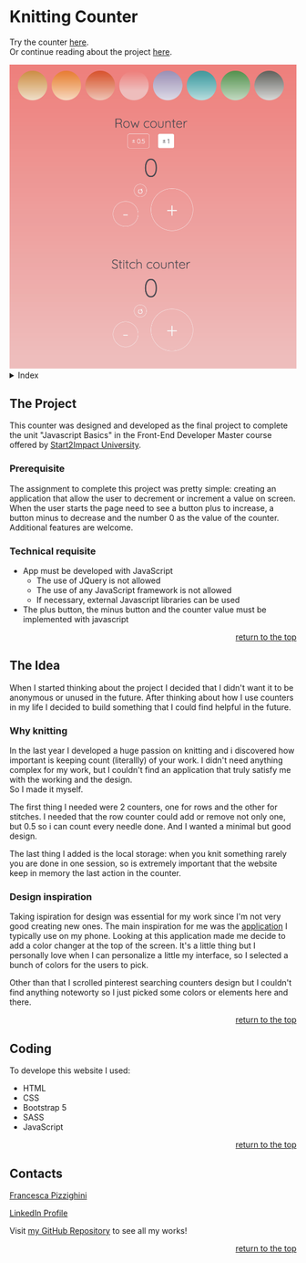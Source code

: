 <!-- reference for coming back to the top -->
<a id="top"></a>

# Knitting Counter
Try the counter <a href= "https://francesca-pizzighini.github.io/KnittingCounter/">here</a>.
<br>
Or continue reading about the project <a href= "#the-project">here</a>.

<img src="assets/img/project-screenshot.png" alt="this image is a screenshot of the website">

<details>
    <summary>Index</summary>
    <ol>
        <li>
            <a href="#the-project">The Project</a>
            <ul>
                <li><a href="#prerequisite">Prerequisite</a></li>
                <li><a href="#technical-requisite">Technical requisite</a></li>
            </ul>
        </li>
    <!-- -->
        <li>
            <a href="#the-idea">The Idea</a>
            <ul>
                <li><a href="#why-knitting">Why knitting?</a></li>
                <li><a href="#design-inspiration">Design inspiration</a></li>
            </ul>
        </li>
    <!--  -->
        <li>
            <a href="#coding">Coding</a>
        </li>
        <li><a href="#contacts">Contacts</a></li>
    </ol>
</details>

## The Project
This counter was designed and developed as the final project to complete the unit "Javascript Basics" in the Front-End Developer Master course offered by [Start2Impact University](https://www.start2impact.it).

### Prerequisite
The assignment to complete this project was pretty simple: creating an application that allow the user to decrement or increment a value on screen. 
When the user starts the page need to see a button plus to increase, a button minus to decrease and the number 0 as the value of the counter.
<br>
Additional features are welcome.

### Technical requisite
- App must be developed with JavaScript
    - The use of JQuery is not allowed
    - The use of any JavaScript framework is not allowed
    - If necessary, external Javascript libraries can be used
- The plus button, the minus button and the counter value must be implemented with javascript
<p align="right"><a href="#top">return to the top</a></p>


## The Idea
When I started thinking about the project I decided that I didn't want it to be anonymous or unused in the future. After thinking about how I use counters in my life I decided to build something that I could find helpful in the future.

### Why knitting
In the last year I developed a huge passion on knitting and i discovered how important is keeping count (literallly) of your work. I didn't need anything complex for my work, but I couldn't find an application that truly satisfy me with the working and the design.
<br>
So I made it myself.

The first thing I needed were 2 counters, one for rows and the other for stitches.
I needed that the row counter could add or remove not only one, but 0.5 so i can count every needle done.
And I wanted a minimal but good design.

The last thing I added is the local storage: when you knit something rarely you are done in one session, so is extremely important that the website keep in memory the last action in the counter. 

### Design inspiration
Taking ispiration for design was essential for my work since I'm not very good creating new ones.
The main inspiration for me was the [application](https://apps.apple.com/us/app/counter/id478557426) I typically use on my phone.
Looking at this application made me decide to add a color changer at the top of the screen. It's a little thing but I personally love when I can personalize a little my interface, so I selected a bunch of colors for the users to pick.

Other than that I scrolled pinterest searching counters design but I couldn't find anything noteworty so I just picked some colors or elements here and there.
<p align="right"><a href="#top">return to the top</a></p>


## Coding
To develope this website I used:
- HTML
- CSS
- Bootstrap 5
- SASS
- JavaScript

<p align="right"><a href="#top">return to the top</a></p>


## Contacts
<a href= "https://francesca-pizzighini.github.io/Portfolio/projects.html">Francesca Pizzighini</a>

<a href= "https://www.linkedin.com/in/francesca-pizzighini-20b4061b0">LinkedIn Profile</a>

Visit [my GitHub Repository](https://github.com/francesca-pizzighini) to see all my works!

<p align="right"><a href="#top">return to the top</a></p>

